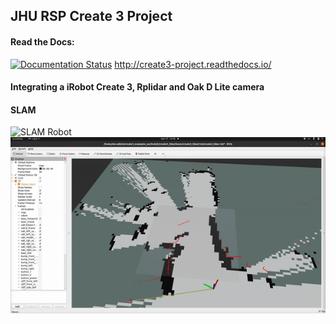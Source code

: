 ## JHU RSP Create 3 Project

#### Read the Docs:
[![Documentation Status](https://readthedocs.org/projects/create3-project/badge/?version=latest)](https://create3-project.readthedocs.io/en/latest/?badge=latest)
http://create3-project.readthedocs.io/

#### Integrating a iRobot Create 3, Rplidar and Oak D Lite camera

#### SLAM
![SLAM Robot](robot.gif)
![Slam Example](slam.gif)
